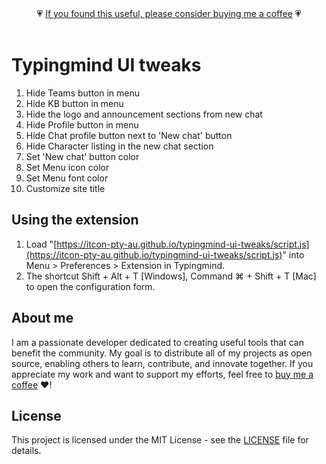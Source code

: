 <div align="center">💗 <a href="https://buymeacoffee.com/itcon">If you found this useful, please consider buying me a coffee</a> 💗<br/><br/></div>

# Typingmind UI tweaks
1. Hide Teams button in menu
2. Hide KB button in menu
3. Hide the logo and announcement sections from new chat
4. Hide Profile button in menu
5. Hide Chat profile button next to 'New chat' button
6. Hide Character listing in the new chat section
7. Set 'New chat' button color
8. Set Menu icon color
9. Set Menu font color
10. Customize site title

## Using the extension
1. Load "[https://itcon-pty-au.github.io/typingmind-ui-tweaks/script.js](https://itcon-pty-au.github.io/typingmind-ui-tweaks/script.js)" into Menu > Preferences > Extension in Typingmind.
2. The shortcut Shift + Alt + T [Windows], Command ⌘ + Shift + T [Mac] to open the configuration form.

## About me
I am a passionate developer dedicated to creating useful tools that can benefit the community. My goal is to distribute all of my projects as open source, enabling others to learn, contribute, and innovate together. If you appreciate my work and want to support my efforts, feel free to [buy me a coffee](https://buymeacoffee.com/itcon) :heart:!

## License
This project is licensed under the MIT License - see the [LICENSE](LICENSE) file for details.
